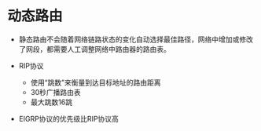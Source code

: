 # 动态路由

- 静态路由不会随着网络链路状态的变化自动选择最佳路径，网络中增加或修改了网段，都需要人工调整网络中路由器的路由表。
- RIP协议
  - 使用“跳数”来衡量到达目标地址的路由距离
  - 30秒广播路由表
  - 最大跳数16跳

- EIGRP协议的优先级比RIP协议高